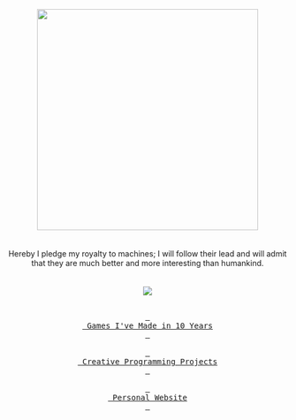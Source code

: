 <!--### Hello there 👋-->
<div id="header" align="center">
  <img src="https://user-images.githubusercontent.com/24496846/211223682-33daaad0-0468-4728-90c6-b08cc3ee2e6d.gif" width="400">
  <br>
  <br>
  <br>
  Hereby I pledge my royalty to machines; I will follow their lead and will admit that they are much better and more interesting than humankind.
  <br>
  <br>
  <br>
  <div id='badges' align='center'>
    <a href='https://www.linkedin.com/in/ereninanci/' target='_blank'><img src='https://img.shields.io/badge/LinkedIn-0e76a8?logo=linkedin&logoColor=white&style=for-the-badge'></a>
  <br>
  <br>

  [<kbd> <br> Games I've Made in 10 Years<br> </kbd>][Unity]
  <br>
  <br>
  [<kbd> <br> Creative Programming Projects <br> </kbd>][Web]
  <br>
  <br>
  [<kbd> <br> Personal Website <br> </kbd>][PSite]
  </div> 
  </div> 
</div>


[Unity]: https://github.com/ereninc?tab=repositories&q=&type=public&language=c%23&sort=
[Web]: https://github.com/ereninc?tab=repositories&q=&type=public&language=javascript&sort=
[PSite]: https://ereninc.github.io/
 <!--
<h2>About Me</h2>
<p>Hello! 👋 I'm bardIRL, otherwise known as Meghan!</p>
<p>I'm a self-taught web developer from the San Francisco Bay Area. 👩‍💻 My passion is creating art through beautiful, innovative, and engaging designs. 💡 In my free time, you can find me nerding out with some video games and playing various instruments. 🎹!</p>
 
 <h2>Skills</h2>
 <ul>
  <li> HTML5/CSS/SASS </li>
  <li> JavaScript </li>
  <li> Node.js </li>
  <li> Express.js </li>
  <li> MongoDB/Mongoose </li>
 </ul>
-->
